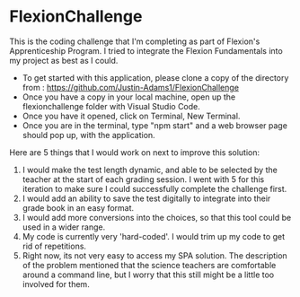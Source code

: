 # FlexionChallenge
This is the coding challenge that I'm completing as part of Flexion's Apprenticeship Program. I tried to integrate the Flexion Fundamentals into my project as best as I could. 

- To get started with this application, please clone a copy of the directory from :
    https://github.com/Justin-Adams1/FlexionChallenge
- Once you have a copy in your local machine, open up the flexionchallenge folder with Visual Studio Code.
- Once you have it opened, click on Terminal, New Terminal.
- Once you are in the terminal, type "npm start" and a web browser page should pop up, with the application.

Here are 5 things that I would work on next to improve this solution:

1. I would make the test length dynamic, and able to be selected by the teacher at the start of each grading session. I went with 5 for this iteration to make sure I could successfully complete the challenge first. 
2. I would add an ability to save the test digitally to integrate into their grade book in an easy format. 
3. I would add more conversions into the choices, so that this tool could be used in a wider range. 
4. My code is currently very 'hard-coded'. I would trim up my code to get rid of repetitions.
5. Right now, its not very easy to access my SPA solution. The description of the problem mentioned that the science teachers are comfortable around a command line, but I worry that this still might be a little too involved for them. 
